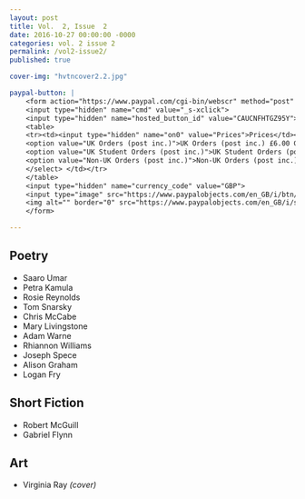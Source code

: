 ```yaml
---
layout: post
title: Vol.  2, Issue  2
date: 2016-10-27 00:00:00 -0000
categories: vol. 2 issue 2
permalink: /vol2-issue2/
published: true

cover-img: "hvtncover2.2.jpg"

paypal-button: |
    <form action="https://www.paypal.com/cgi-bin/webscr" method="post" target="_top">
    <input type="hidden" name="cmd" value="_s-xclick">
    <input type="hidden" name="hosted_button_id" value="CAUCNFHTGZ95Y">
    <table>
    <tr><td><input type="hidden" name="on0" value="Prices">Prices</td></tr><tr><td><select name="os0">
	<option value="UK Orders (post inc.)">UK Orders (post inc.) £6.00 GBP</option>
	<option value="UK Student Orders (post inc.)">UK Student Orders (post inc.) £5.00 GBP</option>
	<option value="Non-UK Orders (post inc.)">Non-UK Orders (post inc.) £7.50 GBP</option>
    </select> </td></tr>
    </table>
    <input type="hidden" name="currency_code" value="GBP">
    <input type="image" src="https://www.paypalobjects.com/en_GB/i/btn/btn_buynow_SM.gif" border="0" name="submit" alt="PayPal – The safer, easier way to pay online!">
    <img alt="" border="0" src="https://www.paypalobjects.com/en_GB/i/scr/pixel.gif" width="1" height="1">
    </form>

---
```


## Poetry

- Saaro Umar
- Petra Kamula
- Rosie Reynolds
- Tom Snarsky
- Chris McCabe
- Mary Livingstone
- Adam Warne
- Rhiannon Williams
- Joseph Spece
- Alison Graham
- Logan Fry

## Short Fiction

- Robert McGuill
- Gabriel Flynn

## Art

- Virginia Ray _(cover)_
